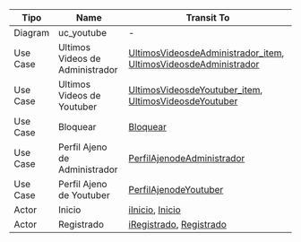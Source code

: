  | Tipo     | Name                                | Transit To |
|----------|-------------------------------------|------------|
| Diagram  | uc_youtube                           | - |
| Use Case | Ultimos Videos de Administrador      | [UltimosVideosdeAdministrador_item](https://github.com/jalmenUAL/demovaadin/blob/master/src/main/java/com/example/demo/views/UltimosVideosdeAdministrador_item.java), [UltimosVideosdeAdministrador](https://github.com/jalmenUAL/demovaadin/blob/master/src/main/java/com/example/demo/views/UltimosVideosdeAdministrador.java) |
| Use Case | Ultimos Videos de Youtuber           | [UltimosVideosdeYoutuber_item](https://github.com/jalmenUAL/demovaadin/blob/master/src/main/java/com/example/demo/views/UltimosVideosdeYoutuber_item.java), [UltimosVideosdeYoutuber](https://github.com/jalmenUAL/demovaadin/blob/master/src/main/java/com/example/demo/views/UltimosVideosdeYoutuber.java) |
| Use Case | Bloquear                             | [Bloquear](https://github.com/jalmenUAL/demovaadin/blob/master/src/main/java/com/example/demo/views/PerfilAjenodeAdministrador/Bloquear.java) |
| Use Case | Perfil Ajeno de Administrador        | [PerfilAjenodeAdministrador](https://github.com/jalmenUAL/demovaadin/blob/master/src/main/java/com/example/demo/views/PerfilAjenodeAdministrador.java) |
| Use Case | Perfil Ajeno de Youtuber             | [PerfilAjenodeYoutuber](https://github.com/jalmenUAL/demovaadin/blob/master/src/main/java/com/example/demo/views/PerfilAjenodeYoutuber.java) |
| Actor    | Inicio                               | [iInicio](https://github.com/jalmenUAL/demovaadin/blob/master/src/main/java/com/example/demo/service/iInicio.java), [Inicio](https://github.com/jalmenUAL/demovaadin/blob/master/src/main/java/com/example/demo/views/Inicio.java) |
| Actor    | Registrado                           | [iRegistrado](https://github.com/jalmenUAL/demovaadin/blob/master/src/main/java/com/example/demo/service/iRegistrado.java), [Registrado](https://github.com/jalmenUAL/demovaadin/blob/master/src/main/java/com/example/demo/views/Registrado.java) |
